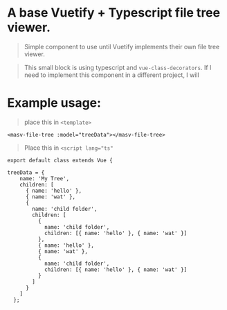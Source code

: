 # A base Vuetify + Typescript file tree viewer.

> Simple component to use until Vuetify implements their own file tree viewer. 

> This small block is using typescript and `vue-class-decorators`.
> If I need to implement this component in a different project, I will 

# Example usage:

> place this in `<template>`

```<masv-file-tree :model="treeData"></masv-file-tree>```

> Place this in `<script lang="ts"`

```
export default class extends Vue {

treeData = {
    name: 'My Tree',
    children: [
      { name: 'hello' },
      { name: 'wat' },
      {
        name: 'child folder',
        children: [
          {
            name: 'child folder',
            children: [{ name: 'hello' }, { name: 'wat' }]
          },
          { name: 'hello' },
          { name: 'wat' },
          {
            name: 'child folder',
            children: [{ name: 'hello' }, { name: 'wat' }]
          }
        ]
      }
    ]
  };
  ```
